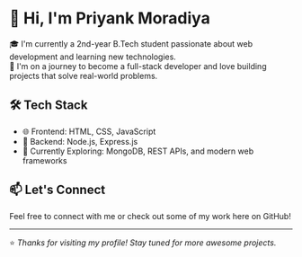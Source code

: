 # 👋 Hi, I'm Priyank Moradiya

🎓 I'm currently a 2nd-year B.Tech student passionate about web development and learning new technologies.  
🚀 I'm on a journey to become a full-stack developer and love building projects that solve real-world problems.

## 🛠️ Tech Stack

- 🌐 Frontend: HTML, CSS, JavaScript  
- 🔧 Backend: Node.js, Express.js  
- 🧠 Currently Exploring: MongoDB, REST APIs, and modern web frameworks  

## 📫 Let's Connect

Feel free to connect with me or check out some of my work here on GitHub!

---

⭐️ *Thanks for visiting my profile! Stay tuned for more awesome projects.*

<!---
Priyankm23/Priyankm23 is a ✨ special ✨ repository because its `README.md` (this file) appears on your GitHub profile.
You can click the Preview link to take a look at your changes.
--->
